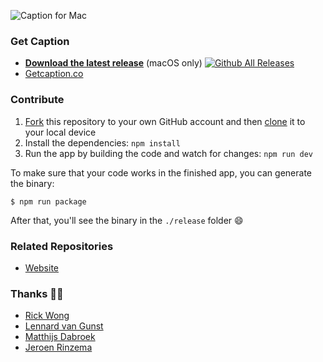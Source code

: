 ![Caption for Mac](https://getcaption.co/cover.jpg)

### Get Caption

- **[Download the latest release](http://getcaption.co/)** (macOS only) [![Github All Releases](https://img.shields.io/github/downloads/gielcobben/Caption/total.svg)](https://github.com/gielcobben/Caption)
- [Getcaption.co](https://getcaption.co/)

### Contribute

1. [Fork](https://help.github.com/articles/fork-a-repo/) this repository to your own GitHub account and then [clone](https://help.github.com/articles/cloning-a-repository/) it to your local device
2. Install the dependencies: `npm install`
3. Run the app by building the code and watch for changes: `npm run dev`

To make sure that your code works in the finished app, you can generate the binary:

```
$ npm run package
```

After that, you'll see the binary in the `./release` folder :smile:

### Related Repositories

- [Website](https://github.com/gielcobben/CaptionWebsite)

### Thanks 🙏🏻

- [Rick Wong](https://github.com/RickWong)
- [Lennard van Gunst](https://github.com/lvgunst)
- [Matthijs Dabroek](https://github.com/dabroek)
- [Jeroen Rinzema](https://github.com/jeroenrinzema)